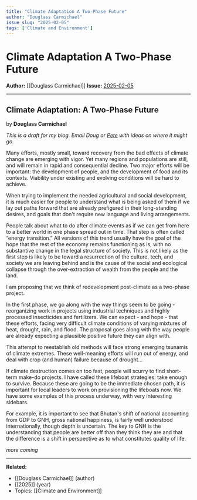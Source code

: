 ```yaml
---
title: "Climate Adaptation A Two-Phase Future"
author: "Douglass Carmichael"
issue_slug: "2025-02-05"
tags: ['Climate and Environment']
---
```


# Climate Adaptation A Two-Phase Future

**Author:** [[Douglass Carmichael]]
**Issue:** [2025-02-05](https://plex.collectivesensecommons.org/2025-02-05/)

---

## Climate Adaptation: A Two-Phase Future
by **Douglass Carmichael**

*This is a draft for my blog. Email Doug or *[*Pete*](mailto:kaminski@istori.com)* with ideas on where it might go.*

Many efforts, mostly small, toward recovery from the bad effects of climate change are emerging with vigor. Yet many regions and populations are still, and will remain in rapid and consequential decline. Two major efforts will be important: the development of people, and the development of food and its contexts. Viability under existing and evolving conditions will be hard to achieve.

When trying to implement the needed agricultural and social development, it is much easier for people to understand what is being asked of them if we lay out paths forward that are already prefigured in their long-standing desires, and goals that don't require new language and living arrangements.

People talk about what to do after climate events as if we can get from here to a better world in one phase spread out in time. That step is often called “energy transition.” All versions of this trend usually have the goal of the hope that the rest of the economy remains functioning as is, with no substantive change in the legal structure of society. This is not likely as the first step is likely to be toward a resurrection of the culture, tech, and society we are leaving behind and is the cause of the social and ecological collapse through the over-extraction of wealth from the people and the land.

I am proposing that we think of redevelopment post-climate as a two-phase project.

In the first phase, we go along with the way things seem to be going - reorganizing work in projects using industrial techniques and highly processed insecticides and fertilizers. We can expect - and hope - that these efforts, facing very difficult climate conditions of varying mixtures of heat, drought, rain, and flood. The proposal goes along with the way people are already expecting a plausible positive future they can align with.

This attempt to reestablish old methods will face strong emerging tsunamis of climate extremes. These well-meaning efforts will run out of energy, and deal with crop (and human) failure because of drought...

If climate destruction comes on too fast, people will scurry to find short-term make-do projects. I have called these lifeboat strategies: take enough to survive. Because these are going to be the immediate chosen path, it is important for local leaders to work on provisioning the lifeboats now. We have some examples of this process underway, with very interesting sidebars.

For example, it is important to see that Bhutan's shift of national accounting from GDP to GNH, gross national happiness, is fairly well understood internationally, though depth is uncertain. The key to GNH is the understanding that people are better off than they think they are and that the difference is a shift in perspective as to what constitutes quality of life.

*more coming*

---

**Related:**
- [[Douglass Carmichael]] (author)
- [[2025]] (year)
- Topics: [[Climate and Environment]]

